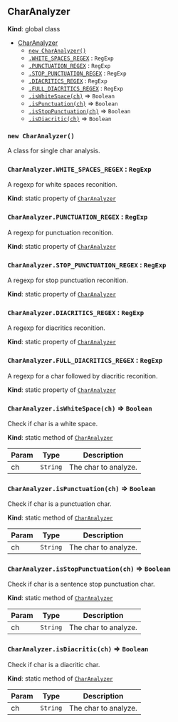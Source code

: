 <a name="CharAnalyzer"></a>

## CharAnalyzer
**Kind**: global class  

* [CharAnalyzer](#CharAnalyzer)
    * [`new CharAnalyzer()`](#new_CharAnalyzer_new)
    * [`.WHITE_SPACES_REGEX`](#CharAnalyzer.WHITE_SPACES_REGEX) : <code>RegExp</code>
    * [`.PUNCTUATION_REGEX`](#CharAnalyzer.PUNCTUATION_REGEX) : <code>RegExp</code>
    * [`.STOP_PUNCTUATION_REGEX`](#CharAnalyzer.STOP_PUNCTUATION_REGEX) : <code>RegExp</code>
    * [`.DIACRITICS_REGEX`](#CharAnalyzer.DIACRITICS_REGEX) : <code>RegExp</code>
    * [`.FULL_DIACRITICS_REGEX`](#CharAnalyzer.FULL_DIACRITICS_REGEX) : <code>RegExp</code>
    * [`.isWhiteSpace(ch)`](#CharAnalyzer.isWhiteSpace) ⇒ <code>Boolean</code>
    * [`.isPunctuation(ch)`](#CharAnalyzer.isPunctuation) ⇒ <code>Boolean</code>
    * [`.isStopPunctuation(ch)`](#CharAnalyzer.isStopPunctuation) ⇒ <code>Boolean</code>
    * [`.isDiacritic(ch)`](#CharAnalyzer.isDiacritic) ⇒ <code>Boolean</code>

<a name="new_CharAnalyzer_new"></a>

### `new CharAnalyzer()`
A class for single char analysis.

<a name="CharAnalyzer.WHITE_SPACES_REGEX"></a>

### `CharAnalyzer.WHITE_SPACES_REGEX` : <code>RegExp</code>
A regexp for white spaces reconition.

**Kind**: static property of <code>[CharAnalyzer](#CharAnalyzer)</code>  
<a name="CharAnalyzer.PUNCTUATION_REGEX"></a>

### `CharAnalyzer.PUNCTUATION_REGEX` : <code>RegExp</code>
A regexp for punctuation reconition.

**Kind**: static property of <code>[CharAnalyzer](#CharAnalyzer)</code>  
<a name="CharAnalyzer.STOP_PUNCTUATION_REGEX"></a>

### `CharAnalyzer.STOP_PUNCTUATION_REGEX` : <code>RegExp</code>
A regexp for stop punctuation reconition.

**Kind**: static property of <code>[CharAnalyzer](#CharAnalyzer)</code>  
<a name="CharAnalyzer.DIACRITICS_REGEX"></a>

### `CharAnalyzer.DIACRITICS_REGEX` : <code>RegExp</code>
A regexp for diacritics reconition.

**Kind**: static property of <code>[CharAnalyzer](#CharAnalyzer)</code>  
<a name="CharAnalyzer.FULL_DIACRITICS_REGEX"></a>

### `CharAnalyzer.FULL_DIACRITICS_REGEX` : <code>RegExp</code>
A regexp for a char followed by diacritic reconition.

**Kind**: static property of <code>[CharAnalyzer](#CharAnalyzer)</code>  
<a name="CharAnalyzer.isWhiteSpace"></a>

### `CharAnalyzer.isWhiteSpace(ch)` ⇒ <code>Boolean</code>
Check if char is a white space.

**Kind**: static method of <code>[CharAnalyzer](#CharAnalyzer)</code>  

| Param | Type | Description |
| --- | --- | --- |
| ch | <code>String</code> | The char to analyze. |

<a name="CharAnalyzer.isPunctuation"></a>

### `CharAnalyzer.isPunctuation(ch)` ⇒ <code>Boolean</code>
Check if char is a punctuation char.

**Kind**: static method of <code>[CharAnalyzer](#CharAnalyzer)</code>  

| Param | Type | Description |
| --- | --- | --- |
| ch | <code>String</code> | The char to analyze. |

<a name="CharAnalyzer.isStopPunctuation"></a>

### `CharAnalyzer.isStopPunctuation(ch)` ⇒ <code>Boolean</code>
Check if char is a sentence stop punctuation char.

**Kind**: static method of <code>[CharAnalyzer](#CharAnalyzer)</code>  

| Param | Type | Description |
| --- | --- | --- |
| ch | <code>String</code> | The char to analyze. |

<a name="CharAnalyzer.isDiacritic"></a>

### `CharAnalyzer.isDiacritic(ch)` ⇒ <code>Boolean</code>
Check if char is a diacritic char.

**Kind**: static method of <code>[CharAnalyzer](#CharAnalyzer)</code>  

| Param | Type | Description |
| --- | --- | --- |
| ch | <code>String</code> | The char to analyze. |

